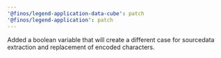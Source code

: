 ```yaml
---
'@finos/legend-application-data-cube': patch
'@finos/legend-application': patch
---
```


Added a boolean variable that will create a different case for sourcedata extraction and replacement of encoded characters.
